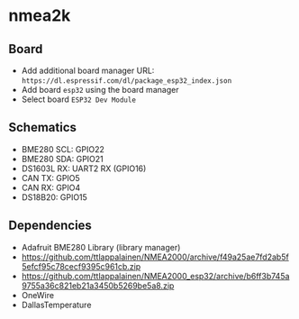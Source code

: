 # nmea2k

## Board
- Add additional board manager URL: `https://dl.espressif.com/dl/package_esp32_index.json`
- Add board `esp32` using the board manager
- Select board `ESP32 Dev Module`

## Schematics
- BME280 SCL: GPIO22
- BME280 SDA: GPIO21
- DS1603L RX: UART2 RX (GPIO16)
- CAN TX: GPIO5
- CAN RX: GPIO4
- DS18B20: GPIO15

## Dependencies
- Adafruit BME280 Library (library manager)
- https://github.com/ttlappalainen/NMEA2000/archive/f49a25ae7fd2ab5f5efcf95c78cecf9395c961cb.zip
- https://github.com/ttlappalainen/NMEA2000_esp32/archive/b6ff3b745a9755a36c821eb21a3450b5269be5a8.zip
- OneWire
- DallasTemperature
